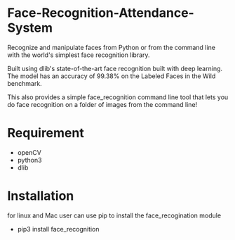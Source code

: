 # Face-Recognition-Attendance-System
Recognize and manipulate faces from Python or from the command line with the world's simplest face recognition library.

Built using dlib's state-of-the-art face recognition built with deep learning. The model has an accuracy of 99.38% on the Labeled Faces in the Wild benchmark.

This also provides a simple face_recognition command line tool that lets you do face recognition on a folder of images from the command line!

# Requirement
  - openCV
  - python3
  - dlib
  
# Installation

for linux and Mac user can use pip to install the face_recogination module 
   - pip3 install face_recognition
